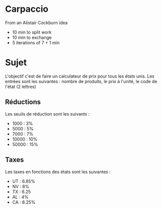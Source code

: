 # Carpaccio

From an Alistair Cockburn idea
 
- 10 min to split work
- 10 min to exchange
- 5 iterations of 7 + 1 min 

# Sujet 

L'objectif c'est de faire un calculateur de prix pour tous les états unis.
Les entrées sont les suivantes : nombre de produits, le prix à l'unité, le code de l'état (2 lettres)

## Réductions

Les seuils de réduction sont les suivants : 

* 1000 : 3%
* 5000 : 5%
* 7000 : 7%
* 10000 : 10%
* 50000 : 15%

## Taxes

Les taxes en fonctions des états sont les suivantes :

* UT : 6.85%
* NV : 8%
* TX : 6.25
* AL : 4%
* CA : 8.25%
